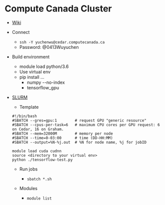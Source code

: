# Compute Canada Cluster
- [Wiki](https://docs.computecanada.ca/wiki/Main_Page)
- Connect
  - `ssh -Y yuchenwu@cedar.computecanada.ca`
  - Password: @0413Wuyuchen
- Build environment
  - module load python/3.6
  - Use virtual env
  - pip install ...
    - numpy --no-index
    - tensorflow_gpu

- [SLURM](https://www.rc.fas.harvard.edu/resources/documentation/convenient-slurm-commands/)
  - Template
  ```
  #!/bin/bash
  #SBATCH --gres=gpu:1        # request GPU "generic resource"
  #SBATCH --cpus-per-task=6   # maximum CPU cores per GPU request: 6 on Cedar, 16 on Graham.
  #SBATCH --mem=32000M        # memory per node
  #SBATCH --time=0-03:00      # time (DD-HH:MM)
  #SBATCH --output=%N-%j.out  # %N for node name, %j for jobID

  module load cuda cudnn
  source <directory to your virtual env>
  python ./tensorflow-test.py
  ```
  - Run jobs
    - `sbatch *.sh`

  - Modules
    - `module list`